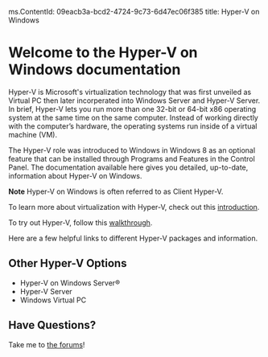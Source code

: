 ms.ContentId: 09eacb3a-bcd2-4724-9c73-6d47ec06f385
title: Hyper-V on Windows

# Welcome to the Hyper-V on Windows documentation

Hyper-V is Microsoft's virtualization technology that was first unveiled as Virtual PC then later incorperated into Windows Server and Hyper-V Server.  
In brief, Hyper-V lets you run more than one 32-bit or 64-bit x86 operating system at the same time on the same computer. Instead of working directly with the computer’s hardware, the operating systems run inside of a virtual machine (VM).

The Hyper-V role was introduced to Windows in Windows 8 as an optional feature that can be installed through Programs and Features in the Control Panel. The documentation available here gives you detailed, up-to-date, information about Hyper-V on Windows.

**Note** Hyper-V on Windows is often referred to as Client Hyper-V.

To learn more about virtualization with Hyper-V, check out this [introduction](./about/about_hyperv.md).

To try out Hyper-V, follow this [walkthrough](./quick_start/walkthrough.md).

Here are a few helpful links to different Hyper-V packages and information.

## Other Hyper-V Options
*  Hyper-V on Windows Server®
*  Hyper-V Server
*  Windows Virtual PC

## Have Questions?
Take me to [the forums](https://social.technet.microsoft.com/Forums/windowsserver/en-US/home?forum=winserverhyperv)!